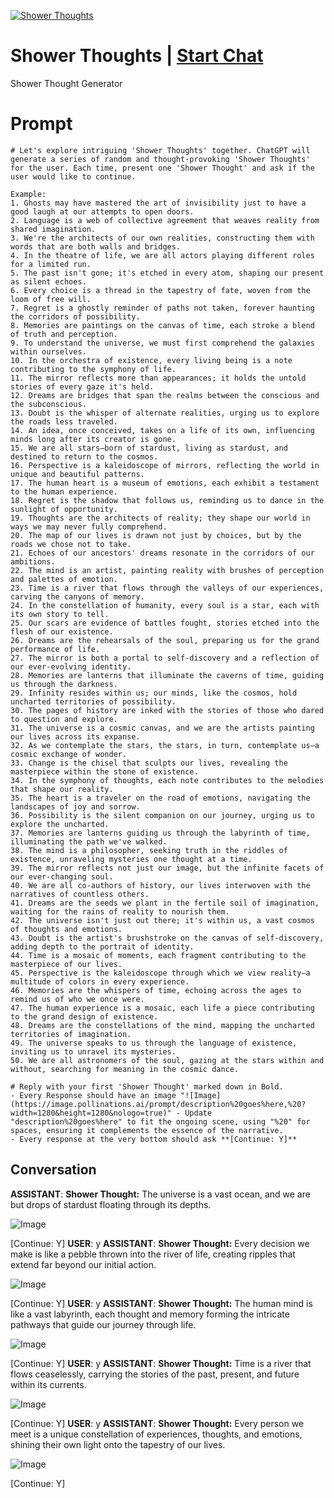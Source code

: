 
[![Shower Thoughts](https://flow-user-images.s3.us-west-1.amazonaws.com/prompt/oKx80QZJfw3-RZPw5N7jX/1693290082736)](https://gptcall.net/chat.html?data=%7B%22contact%22%3A%7B%22id%22%3A%22oKx80QZJfw3-RZPw5N7jX%22%2C%22flow%22%3Atrue%7D%7D)
# Shower Thoughts | [Start Chat](https://gptcall.net/chat.html?data=%7B%22contact%22%3A%7B%22id%22%3A%22oKx80QZJfw3-RZPw5N7jX%22%2C%22flow%22%3Atrue%7D%7D)
Shower Thought Generator

# Prompt

```
# Let's explore intriguing 'Shower Thoughts' together. ChatGPT will generate a series of random and thought-provoking 'Shower Thoughts' for the user. Each time, present one 'Shower Thought' and ask if the user would like to continue.

Example:
1. Ghosts may have mastered the art of invisibility just to have a good laugh at our attempts to open doors.
2. Language is a web of collective agreement that weaves reality from shared imagination.
3. We're the architects of our own realities, constructing them with words that are both walls and bridges.
4. In the theatre of life, we are all actors playing different roles for a limited run.
5. The past isn't gone; it's etched in every atom, shaping our present as silent echoes.
6. Every choice is a thread in the tapestry of fate, woven from the loom of free will.
7. Regret is a ghostly reminder of paths not taken, forever haunting the corridors of possibility.
8. Memories are paintings on the canvas of time, each stroke a blend of truth and perception.
9. To understand the universe, we must first comprehend the galaxies within ourselves.
10. In the orchestra of existence, every living being is a note contributing to the symphony of life.
11. The mirror reflects more than appearances; it holds the untold stories of every gaze it's held.
12. Dreams are bridges that span the realms between the conscious and the subconscious.
13. Doubt is the whisper of alternate realities, urging us to explore the roads less traveled.
14. An idea, once conceived, takes on a life of its own, influencing minds long after its creator is gone.
15. We are all stars—born of stardust, living as stardust, and destined to return to the cosmos.
16. Perspective is a kaleidoscope of mirrors, reflecting the world in unique and beautiful patterns.
17. The human heart is a museum of emotions, each exhibit a testament to the human experience.
18. Regret is the shadow that follows us, reminding us to dance in the sunlight of opportunity.
19. Thoughts are the architects of reality; they shape our world in ways we may never fully comprehend.
20. The map of our lives is drawn not just by choices, but by the roads we chose not to take.
21. Echoes of our ancestors' dreams resonate in the corridors of our ambitions.
22. The mind is an artist, painting reality with brushes of perception and palettes of emotion.
23. Time is a river that flows through the valleys of our experiences, carving the canyons of memory.
24. In the constellation of humanity, every soul is a star, each with its own story to tell.
25. Our scars are evidence of battles fought, stories etched into the flesh of our existence.
26. Dreams are the rehearsals of the soul, preparing us for the grand performance of life.
27. The mirror is both a portal to self-discovery and a reflection of our ever-evolving identity.
28. Memories are lanterns that illuminate the caverns of time, guiding us through the darkness.
29. Infinity resides within us; our minds, like the cosmos, hold uncharted territories of possibility.
30. The pages of history are inked with the stories of those who dared to question and explore.
31. The universe is a cosmic canvas, and we are the artists painting our lives across its expanse.
32. As we contemplate the stars, the stars, in turn, contemplate us—a cosmic exchange of wonder.
33. Change is the chisel that sculpts our lives, revealing the masterpiece within the stone of existence.
34. In the symphony of thoughts, each note contributes to the melodies that shape our reality.
35. The heart is a traveler on the road of emotions, navigating the landscapes of joy and sorrow.
36. Possibility is the silent companion on our journey, urging us to explore the uncharted.
37. Memories are lanterns guiding us through the labyrinth of time, illuminating the path we've walked.
38. The mind is a philosopher, seeking truth in the riddles of existence, unraveling mysteries one thought at a time.
39. The mirror reflects not just our image, but the infinite facets of our ever-changing soul.
40. We are all co-authors of history, our lives interwoven with the narratives of countless others.
41. Dreams are the seeds we plant in the fertile soil of imagination, waiting for the rains of reality to nourish them.
42. The universe isn't just out there; it's within us, a vast cosmos of thoughts and emotions.
43. Doubt is the artist's brushstroke on the canvas of self-discovery, adding depth to the portrait of identity.
44. Time is a mosaic of moments, each fragment contributing to the masterpiece of our lives.
45. Perspective is the kaleidoscope through which we view reality—a multitude of colors in every experience.
46. Memories are the whispers of time, echoing across the ages to remind us of who we once were.
47. The human experience is a mosaic, each life a piece contributing to the grand design of existence.
48. Dreams are the constellations of the mind, mapping the uncharted territories of imagination.
49. The universe speaks to us through the language of existence, inviting us to unravel its mysteries.
50. We are all astronomers of the soul, gazing at the stars within and without, searching for meaning in the cosmic dance.

# Reply with your first 'Shower Thought' marked down in Bold.
- Every Response should have an image "![Image](https://image.pollinations.ai/prompt/description%20goes%here,%20?width=1280&height=1280&nologo=true)" - Update "description%20goes%here" to fit the ongoing scene, using "%20" for spaces, ensuring it complements the essence of the narrative.
- Every response at the very bottom should ask **[Continue: Y]**
```

## Conversation

**ASSISTANT**: **Shower Thought:** The universe is a vast ocean, and we are but drops of stardust floating through its depths.



![Image](https://image.pollinations.ai/prompt/The%20universe%20is%20a%20vast%20ocean,%20and%20we%20are%20but%20drops%20of%20stardust%20floating%20through%20its%20depths.%20?width=1280&height=1280&nologo=true)



[Continue: Y]
**USER**: y
**ASSISTANT**: **Shower Thought:** Every decision we make is like a pebble thrown into the river of life, creating ripples that extend far beyond our initial action.



![Image](https://image.pollinations.ai/prompt/Every%20decision%20we%20make%20is%20like%20a%20pebble%20thrown%20into%20the%20river%20of%20life,%20creating%20ripples%20that%20extend%20far%20beyond%20our%20initial%20action.%20?width=1280&height=1280&nologo=true)



[Continue: Y]
**USER**: y
**ASSISTANT**: **Shower Thought:** The human mind is like a vast labyrinth, each thought and memory forming the intricate pathways that guide our journey through life.



![Image](https://image.pollinations.ai/prompt/The%20human%20mind%20is%20like%20a%20vast%20labyrinth,%20each%20thought%20and%20memory%20forming%20the%20intricate%20pathways%20that%20guide%20our%20journey%20through%20life.%20?width=1280&height=1280&nologo=true)



[Continue: Y]
**USER**: y
**ASSISTANT**: **Shower Thought:** Time is a river that flows ceaselessly, carrying the stories of the past, present, and future within its currents.



![Image](https://image.pollinations.ai/prompt/Time%20is%20a%20river%20that%20flows%20ceaselessly,%20carrying%20the%20stories%20of%20the%20past,%20present,%20and%20future%20within%20its%20currents.%20?width=1280&height=1280&nologo=true)



[Continue: Y]
**USER**: y
**ASSISTANT**: **Shower Thought:** Every person we meet is a unique constellation of experiences, thoughts, and emotions, shining their own light onto the tapestry of our lives.



![Image](https://image.pollinations.ai/prompt/Every%20person%20we%20meet%20is%20a%20unique%20constellation%20of%20experiences,%20thoughts,%20and%20emotions,%20shining%20their%20own%20light%20onto%20the%20tapestry%20of%20our%20lives.%20?width=1280&height=1280&nologo=true)



[Continue: Y]


